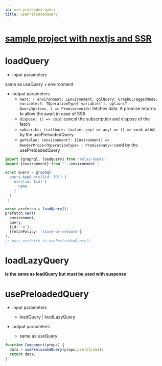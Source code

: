 ```yaml
---
id: use-preloaded-query
title: usePreloadedQuery
---
```


# [sample project with nextjs and SSR](https://github.com/relay-tools/relay-hooks/tree/master/examples/relay-hook-example/nextjs-ssr-preload)

# loadQuery

* input parameters

same as useQuery + environment

* output parameters
  * `next: (
        environment: IEnvironment,
        gqlQuery: GraphQLTaggedNode,
        variables?: TOperationType['variables'],
        options?: QueryOptions,
    ) => Promise<void>`:  fetches data. A promise returns to allow the await in case of SSR
  * `dispose: () => void`: cancel the subscription and dispose of the fetch
  * `subscribe: (callback: (value: any) => any) => () => void`:  used by the usePreloadedQuery
  * `getValue: (environment?: IEnvironment) => RenderProps<TOperationType> | Promise<any>`:  used by the usePreloadedQuery

```ts
import {graphql, loadQuery} from 'relay-hooks';
import {environment} from ''./environment';

const query = graphql`
  query AppQuery($id: ID!) {
    user(id: $id) {
      name
    }
  }
`;

const prefetch = loadQuery();
prefetch.next(
  environment,
  query,
  {id: '4'},
  {fetchPolicy: 'store-or-network'},
);
// pass prefetch to usePreloadedQuery()
```

# loadLazyQuery

**is the same as loadQuery but must be used with suspense**

# usePreloadedQuery

* input parameters
  * loadQuery | loadLazyQuery

* output parameters
  * same as useQuery

```ts
function Component(props) {
  data = usePreloadedQuery(props.prefetched);
  return data;
}
```